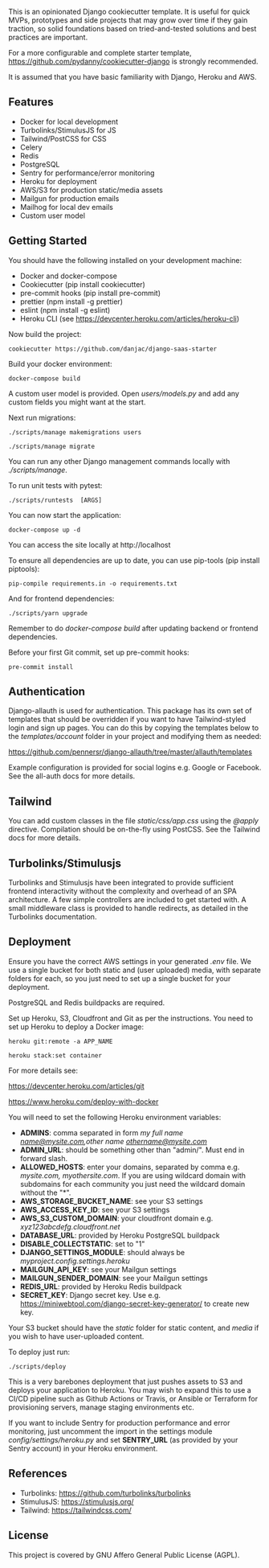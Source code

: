 This is an opinionated Django cookiecutter template. It is useful for quick MVPs, prototypes and side projects that may grow over time if they gain traction, so solid foundations based on tried-and-tested solutions and best practices are important.

For a more configurable and complete starter template, https://github.com/pydanny/cookiecutter-django is strongly recommended.

It is assumed that you have basic familiarity with Django, Heroku and AWS.

## Features

* Docker for local development
* Turbolinks/StimulusJS for JS
* Tailwind/PostCSS for CSS
* Celery
* Redis
* PostgreSQL
* Sentry for performance/error monitoring
* Heroku for deployment
* AWS/S3 for production static/media assets
* Mailgun for production emails
* Mailhog for local dev emails
* Custom user model

## Getting Started

You should have the following installed on your development machine:

* Docker and docker-compose
* Cookiecutter (pip install cookiecutter)
* pre-commit hooks (pip install pre-commit)
* prettier (npm install -g prettier)
* eslint (npm install -g eslint)
* Heroku CLI (see https://devcenter.heroku.com/articles/heroku-cli)

Now build the project:

    cookiecutter https://github.com/danjac/django-saas-starter

Build your docker environment:

    docker-compose build

A custom user model is provided. Open *users/models.py* and add any custom fields you might want at the start.

Next run migrations:

    ./scripts/manage makemigrations users

    ./scripts/manage migrate

You can run any other Django management commands locally with *./scripts/manage*.

To run unit tests with pytest:

    ./scripts/runtests  [ARGS]

You can now start the application:

    docker-compose up -d

You can access the site locally at http://localhost

To ensure all dependencies are up to date, you can use pip-tools (pip install piptools):

    pip-compile requirements.in -o requirements.txt

And for frontend dependencies:

    ./scripts/yarn upgrade

Remember to do *docker-compose build* after updating backend or frontend dependencies.

Before your first Git commit, set up pre-commit hooks:

    pre-commit install

## Authentication

Django-allauth is used for authentication. This package has its own set of templates that should be overridden if you want to have Tailwind-styled login and sign up pages. You can do this by copying the templates below to the *templates/account* folder in your project and modifying them as needed:

https://github.com/pennersr/django-allauth/tree/master/allauth/templates

Example configuration is provided for social logins e.g. Google or Facebook. See the all-auth docs for more details.

## Tailwind

You can add custom classes in the file *static/css/app.css* using the *@apply* directive. Compilation should be on-the-fly using PostCSS. See the Tailwind docs for more details.

## Turbolinks/Stimulusjs

Turbolinks and Stimulusjs have been integrated to provide sufficient frontend interactivity without the complexity and overhead of an SPA architecture. A few simple controllers are included to get started with. A small middleware class is provided to handle redirects, as detailed in the Turbolinks documentation.

## Deployment

Ensure you have the correct AWS settings in your generated *.env* file. We use a single bucket for both static and (user uploaded) media, with separate folders for each, so you just need to set up a single bucket for your deployment.

PostgreSQL and Redis buildpacks are required.

Set up Heroku, S3, Cloudfront and Git as per the instructions. You need to set up Heroku to deploy a Docker image:

    heroku git:remote -a APP_NAME

    heroku stack:set container

For more details see:

https://devcenter.heroku.com/articles/git

https://www.heroku.com/deploy-with-docker


You will need to set the following Heroku environment variables:

- **ADMINS**: comma separated in form _my full name <name@mysite.com>,other name <othername@mysite.com>_
- **ADMIN_URL**: should be something other than "admin/". Must end in forward slash.
- **ALLOWED_HOSTS**: enter your domains, separated by comma e.g. *mysite.com, myothersite.com*. If you are using wildcard domain with subdomains for each community you just need the wildcard domain without the "*".
- **AWS_STORAGE_BUCKET_NAME**: see your S3 settings
- **AWS_ACCESS_KEY_ID**: see your S3 settings
- **AWS_S3_CUSTOM_DOMAIN**: your cloudfront domain e.g. *xyz123abcdefg.cloudfront.net*
- **DATABASE_URL**: provided by Heroku PostgreSQL buildpack
- **DISABLE_COLLECTSTATIC**: set to "1"
- **DJANGO_SETTINGS_MODULE**: should always be *myproject.config.settings.heroku*
- **MAILGUN_API_KEY**: see your Mailgun settings
- **MAILGUN_SENDER_DOMAIN**: see your Mailgun settings
- **REDIS_URL**: provided by Heroku Redis buildpack
- **SECRET_KEY**: Django secret key. Use e.g. https://miniwebtool.com/django-secret-key-generator/ to create new key.

Your S3 bucket should have the *static* folder for static content, and *media* if you wish to have user-uploaded content.

To deploy just run:

    ./scripts/deploy

This is a very barebones deployment that just pushes assets to S3 and deploys your application to Heroku. You may wish to expand this to use a CI/CD pipeline such as Github Actions or Travis, or Ansible or Terraform for provisioning servers, manage staging environments etc.

If you want to include Sentry for production performance and error monitoring, just uncomment the import in the settings module *config/settings/heroku.py* and set **SENTRY_URL** (as provided by your Sentry account) in your Heroku environment.

## References

* Turbolinks: https://github.com/turbolinks/turbolinks
* StimulusJS: https://stimulusjs.org/
* Tailwind: https://tailwindcss.com/

## License

This project is covered by GNU Affero General Public License (AGPL).
